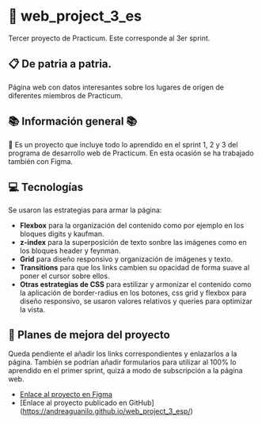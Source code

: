 # :open_file_folder: web_project_3_es

Tercer proyecto de Practicum. Este corresponde al 3er sprint.

## :clipboard: De patria a patria.

Página web con datos interesantes sobre los lugares de origen de diferentes miembros de Practicum.

## :books: Información general :books: 

:rocket: Es un proyecto que incluye todo lo aprendido en el sprint 1, 2 y 3 del programa de desarrollo web de Practicum. En esta ocasión se ha trabajado también con Figma.

## :computer: Tecnologías

Se usaron las estrategias para armar la página:

* **Flexbox** para la organización del contenido como por ejemplo en los bloques digits y kaufman.
* **z-index** para la superposición de texto sonbre las imágenes como en los bloques header y feynman.
* **Grid** para diseño responsivo y organización de imágenes y texto.
* **Transitions** para que los links cambien su opacidad de forma suave al poner el cursor sobre ellos.
* **Otras estrategias de CSS** para estilizar y armonizar el contenido como la aplicación de border-radius en los botones, css grid y flexbox para diseño responsivo, se usaron valores relativos y queries para optimizar la vista.

## :bookmark_tabs: Planes de mejora del proyecto

Queda pendiente el añadir los links correspondientes y enlazarlos a la página. 
También se podrían añadir formularios para utilizar al 100% lo aprendido en el primer sprint, quizá a modo de subscripción a la página web.

* [Enlace al proyecto en Figma](https://www.figma.com/file/ZW8wxTYTZH2czTTfDMVHWq/WEB%2C-Sprint-3-%3A-De-patria-a-patria-%7C-desktop-%2B-mobile?node-id=0%3A1) 
* [Enlace al proyecto publicado en GitHub] (https://andreaguanilo.github.io/web_project_3_esp/)

